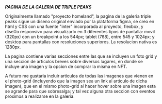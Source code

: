 ***PAGINA DE LA GALERIA DE TRIPLE PEAKS***

Originalmente llamado "proyecto homeland", la pagina de la galeria triple peaks sigue un diseno original enviado por la plataforma figma, se creo en html y CSS con una fuente "inter" incorporada al proyecto, flexbox, y dise¤o responsivo para visualizarlo en 3 diferentes tipos de pantalla: movil (320px) con un breakpoint a los 544px; tablet (768), entre 545 y 1024px; y desktop para pantallas con resoluciones superiores. La resolucion nativa es 1280px.

La pagina contiene varias secciones entre las que se incluyen un foto grid y una seccion de articulos breves sobre diversos lugares, en donde se incluye una imagen y la opcion de comprar la misma en NFT.

A futuro me gustaria incluir articulos de todas las imagenes que vienen en el photo-grid (incluyendo que la imagen sea un link al articulo de dicha imagen), que en el mismo photo-grid al hacer hover sobre una imagen esta se agrande para que sobresalga; y tal vez alguna otra seccion con eventos proximos a realizarse en la galeria.
